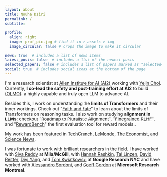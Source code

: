 ```yaml
---
layout: about
title: Nouha Dziri
permalink: /
subtitle: 

profile:
  align: right
  image: prof_pic.jpg # find it in > assets > img
  image_circular: false # crops the image to make it circular

news: true  # includes a list of news items
latest_posts: false  # includes a list of the newest posts
selected_papers: false # includes a list of papers marked as "selected={true}"
social: true  # includes social icons at the bottom of the page
---
```


I'm a research scientist at [Allen Institute for AI (AI2)](https://allenai.org/) working with [Yejin Choi](https://homes.cs.washington.edu/~yejin/).
Currently, **I  co-lead the safety and post-training effort at AI2** to build [(OLMO)](https://allenai.org/olmo): a highly capable and truly open LLM to advance AI.

Besides this, I work on understanding the **limits of Transformers** and their inner workings. Check out "[Faith and Fate](https://arxiv.org/pdf/2305.18654)" to learn about the limits of Transformers on reasoning tasks.
I also work on studying **alignment in LLMs**; checkout "[Roadmap to Pluralistic Alignment](https://arxiv.org/pdf/2402.05070)", "[Finegrained RLHF](https://arxiv.org/pdf/2306.01693)", and "[RewardBench](https://arxiv.org/pdf/2403.13787)" the first evaluation tool for reward models..

My work has been featured in [TechCrunch](https://techcrunch.com/2024/02/23/treating-a-chatbot-nicely-might-boost-its-performance-heres-why/?guccounter=1&guce_referrer=aHR0cHM6Ly90LmNvLw&guce_referrer_sig=AQAAAFGYVLMFUWxvSeJ-pBGGhl4EDBRfF7TxrTSPiA0whuo31NZWxQURPlMqxsbl5msyVt61-kx4EIhdK8GQiVeW6rhU1OVMWqqHX37fwFqn8X8wAuXCPGhd9SIslHAIeXVlefOWXdcsa4D34BnNp7lnvyuC-zP38xfZtJV1UhpE6PpV), [LeMonde](https://www.lemonde.fr/pixels/article/2024/06/17/faut-il-s-inquieter-des-hallucinations-des-ia-comme-chatgpt-ou-gemini_6240971_4408996.html), [The Economist](https://www.economist.com/science-and-technology/2024/02/28/ai-models-make-stuff-up-how-can-hallucinations-be-controlled), and [Science News](https://www.sciencenews.org/article/ai-understanding-reasoning-skill-assess).

[//]: # (In the past, I earned my PhD from the **University of Alberta** and the [Alberta Machine Intelligence Institute]&#40;https://www.amii.ca/&#41; with [Osmar Zaiane]&#40;https://webdocs.cs.ualberta.ca/~zaiane/&#41;.)
I was fortunate to work with brilliant researchers in the field.
I have worked with <a href="https://sivareddy.in/">Siva Reddy</a> at **Mila/McGill**, 
with <a href="https://hrashkin.github.io/index.html">Hannah Rashkin</a>, 
<a href="https://tallinzen.net/research/">Tal Linzen</a>,
<a href="http://www.david-reitter.com/">David Reitter</a>,
<a href="https://cs.stanford.edu/~diyiy/">Diyi Yang</a>, and 
<a href="https://research.google/people/105075/">Tom Kwiatkowski</a> at **Google Research NYC** 
and have worked with <a href="https://www.microsoft.com/en-us/research/people/alsordon/">Alessandro Sordoni</a>, and 
[Goeff Gordon](https://www.cs.cmu.edu/~ggordon/) at **Microsoft Research Montreal**.

[//]: # (Link to your social media connections, too. This theme is set up to use [Font Awesome icons]&#40;http://fortawesome.github.io/Font-Awesome/&#41; and [Academicons]&#40;https://jpswalsh.github.io/academicons/&#41;, like the ones below. Add your Facebook, Twitter, LinkedIn, Google Scholar, or just disable all of them.)
